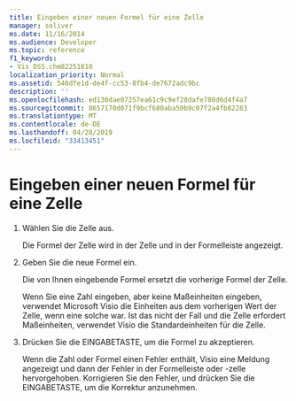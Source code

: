 ```yaml
---
title: Eingeben einer neuen Formel für eine Zelle
manager: soliver
ms.date: 11/16/2014
ms.audience: Developer
ms.topic: reference
f1_keywords:
- Vis_DSS.chm82251810
localization_priority: Normal
ms.assetid: 546dfe1d-de4f-cc53-8fb4-de7672adc9bc
description: ''
ms.openlocfilehash: ed130dae07257ea61c9c9ef28dafe780d6d4f4a7
ms.sourcegitcommit: 8657170d071f9bcf680aba50b9c07f2a4fb82283
ms.translationtype: MT
ms.contentlocale: de-DE
ms.lasthandoff: 04/28/2019
ms.locfileid: "33413451"
---
```

# <a name="type-a-new-formula-for-a-cell"></a>Eingeben einer neuen Formel für eine Zelle

1. Wählen Sie die Zelle aus.
    
    Die Formel der Zelle wird in der Zelle und in der Formelleiste angezeigt.
    
2. Geben Sie die neue Formel ein.
    
    Die von Ihnen eingebende Formel ersetzt die vorherige Formel der Zelle.
    
    Wenn Sie eine Zahl eingeben, aber keine Maßeinheiten eingeben, verwendet Microsoft Visio die Einheiten aus dem vorherigen Wert der Zelle, wenn eine solche war. Ist das nicht der Fall und die Zelle erfordert Maßeinheiten, verwendet Visio die Standardeinheiten für die Zelle.
    
3. Drücken Sie die EINGABETASTE, um die Formel zu akzeptieren.
    
    Wenn die Zahl oder Formel einen Fehler enthält, Visio eine Meldung angezeigt und dann der Fehler in der Formelleiste oder -zelle hervorgehoben. Korrigieren Sie den Fehler, und drücken Sie die EINGABETASTE, um die Korrektur anzunehmen.
    

